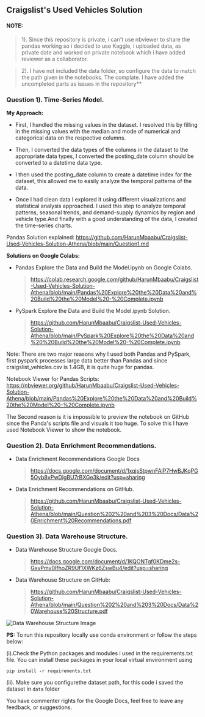 ## **Craigslist's Used Vehicles Solution** 

#### **NOTE:**

> 1). Since this repository is private, i can't use nbviewer to share the pandas working so i decided to use Kaggle, i uploaded data, as private date and worked on private notebook which i have added reviewer as a collaborator. 

>  2). I have not included the data folder, so configure the data to match the path given in the notebooks. The complate. I have added the uncompleted parts as issues in the repository**

### Question 1). Time-Series Model. 

**My Approach:**

- First, I handled the missing values in the dataset. I resolved this by filling in the missing values with the median and mode of numerical and categorical data on the respective columns.

- Then, I converted the data types of the columns in the dataset to the appropriate data types, I converted the posting_date column should be converted to a datetime data type.

- I then used the posting_date column to create a datetime index for the dataset, this allowed me to easily analyze the temporal patterns of the data.

- Once I had clean data I explored it using different visualizations and statistical analysis approached. I used this step to analyze temporal patterns, seasonal trends, and demand-supply dynamics by region and vehicle type.And finally with a good understanding of the data, I created the time-series charts. 

Pandas Solution explained: https://github.com/HarunMbaabu/Craigslist-Used-Vehicles-Solution-Athena/blob/main/Question1.md

**Solutions on Google Colabs:**
- Pandas Explore the Data and Build the Model.ipynb on Google Colabs. 

	> https://colab.research.google.com/github/HarunMbaabu/Craigslist-Used-Vehicles-Solution-Athena/blob/main/Pandas%20Explore%20the%20Data%20and%20Build%20the%20Model%20-%20Complete.ipynb 
 

- PySpark Explore the Data and Build the Model.ipynb Solution.

	> https://github.com/HarunMbaabu/Craigslist-Used-Vehicles-Solution-Athena/blob/main/PySpark%20Explore%20the%20Data%20and%20%20Build%20the%20Model%20-%20Complete.ipynb


Note: There are two major reasons why I used both Pandas and PySpark, first pyspark processes large data better than Pandas and since craigslist_vehicles.csv is 1.4GB, it is quite huge for pandas.

Notebook Viewer for Pandas Scripts: https://nbviewer.org/github/HarunMbaabu/Craigslist-Used-Vehicles-Solution-Athena/blob/main/Pandas%20Explore%20the%20Data%20and%20Build%20the%20Model%20-%20Complete.ipynb 


The Second reason is it is impossible to preview the notebook on GitHub since the Panda's scripts file and visuals it too huge. To solve this I have used Notebook Viewer to show the notebook. 

### Question 2). Data Enrichment Recommendations.
- Data Enrichment Recommendations Google Docs
 	> https://docs.google.com/document/d/1xqjsStpwnFAlP7HwBJKqPG5Oyb8vPwDlgBU7rBXGe3k/edit?usp=sharing 

- Data Enrichment Recommendations on GitHub.
	> https://github.com/HarunMbaabu/Craigslist-Used-Vehicles-Solution-Athena/blob/main/Question%202%20and%203%20Docs/Data%20Enrichment%20Recommendations.pdf

### Question 3). Data Warehouse Structure.
- Data Warehouse Structure Google Docs.
 	> https://docs.google.com/document/d/1KQONTgf0KDme2s-GxvPmv0IfhoZR9Uf1XWKz6ZswBu4/edit?usp=sharing 

- Data Warehouse Structure on GitHub: 
	> https://github.com/HarunMbaabu/Craigslist-Used-Vehicles-Solution-Athena/blob/main/Question%202%20and%203%20Docs/Data%20Warehouse%20Structure.pdf


![Data Warehouse Structure Image](https://github.com/HarunMbaabu/Craigslist-Used-Vehicles-Solution-Athena/blob/main/Image/Screenshot%20from%202023-08-05%2021-08-18.png)

**PS:** 
To run this repository locally use conda environment or follow the steps below: 

(i).Check the Python packages and modules i used in the requirements.txt file. You can install these packages in your local virtual environment using 

```code 
pip install -r requirements.txt
```  

(ii). Make sure you configurethe dataset path, for this code i saved the dataset in ```data``` folder

You have commenter rights for the Google Docs, feel free to leave any feedback, or suggestions.  

